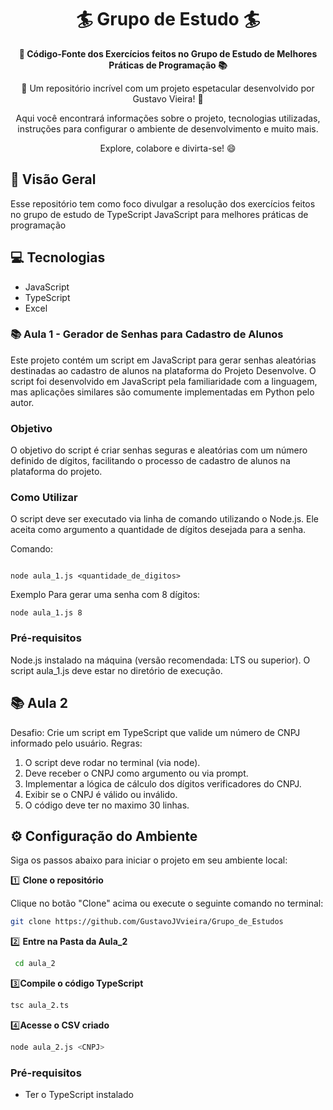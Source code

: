 <h1 align="center">🏄 Grupo de Estudo 🏄</h1>



<div align="center">
  <strong>🚀 Código-Fonte dos Exercícios feitos no Grupo de Estudo de Melhores Práticas de Programação 📚</strong>
</div>

<div align="center">
  <p>🎉 Um repositório incrível com um projeto espetacular desenvolvido por Gustavo Vieira! 🎉</p>
  <p>Aqui você encontrará informações sobre o projeto, tecnologias utilizadas, instruções para configurar o ambiente de desenvolvimento e muito mais.</p>
  <p>Explore, colabore e divirta-se! 😄</p>
</div>

## 🔭 Visão Geral
Esse repositório tem como foco divulgar a resolução dos exercícios feitos no grupo de estudo de TypeScript JavaScript para melhores práticas de programação

## 💻 Tecnologias

- JavaScript
- TypeScript
- Excel

###  📚 Aula 1 - Gerador de Senhas para Cadastro de Alunos

Este projeto contém um script em JavaScript para gerar senhas aleatórias destinadas ao cadastro de alunos na plataforma do Projeto Desenvolve. O script foi desenvolvido em JavaScript pela familiaridade com a linguagem, mas aplicações similares são comumente implementadas em Python pelo autor.

### Objetivo
O objetivo do script é criar senhas seguras e aleatórias com um número definido de dígitos, facilitando o processo de cadastro de alunos na plataforma do projeto.

### Como Utilizar
O script deve ser executado via linha de comando utilizando o Node.js. Ele aceita como argumento a quantidade de dígitos desejada para a senha.

Comando:
```

node aula_1.js <quantidade_de_digitos>

````

Exemplo
Para gerar uma senha com 8 dígitos:
```
node aula_1.js 8
```

### Pré-requisitos

Node.js instalado na máquina (versão recomendada: LTS ou superior).
O script aula_1.js deve estar no diretório de execução.

## 📚 Aula 2

Desafio: Crie um script em TypeScript que valide um número de CNPJ
informado pelo usuário.
Regras:
1. O script deve rodar no terminal (via node).
2. Deve receber o CNPJ como argumento ou via prompt.
3. Implementar a lógica de cálculo dos dígitos verificadores do CNPJ.
4. Exibir se o CNPJ é válido ou inválido.
5. O código deve ter no maximo 30 linhas.

## ⚙️ Configuração do Ambiente

Siga os passos abaixo para iniciar o projeto em seu ambiente local:

1️⃣ **Clone o repositório**

   Clique no botão "Clone" acima ou execute o seguinte comando no terminal:

   ```bash
   git clone https://github.com/GustavoJVvieira/Grupo_de_Estudos
   ```
2️⃣ **Entre na Pasta da Aula_2**
 ```bash
  cd aula_2
   ```

3️⃣**Compile o código TypeScript**

   ```bash
   tsc aula_2.ts

   ```
 4️⃣**Acesse o CSV criado**
   ```bash
  node aula_2.js <CNPJ>

   ```
### Pré-requisitos

- Ter o TypeScript instalado
